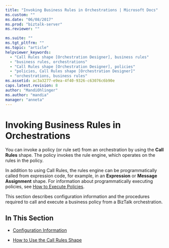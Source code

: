 ```yaml
---
title: "Invoking Business Rules in Orchestrations | Microsoft Docs"
ms.custom: ""
ms.date: "06/08/2017"
ms.prod: "biztalk-server"
ms.reviewer: ""

ms.suite: ""
ms.tgt_pltfrm: ""
ms.topic: "article"
helpviewer_keywords: 
  - "Call Rules shape [Orchestration Designer], business rules"
  - "business rules, orchestrations"
  - "Call Rules shape [Orchestration Designer], policies"
  - "policies, Call Rules shape [Orchestration Designer]"
  - "orchestrations, business rules"
ms.assetid: ac3a3277-e9ea-4f40-9326-c63076c6b90e
caps.latest.revision: 8
author: "MandiOhlinger"
ms.author: "mandia"
manager: "anneta"
---
```

# Invoking Business Rules in Orchestrations
You can invoke a policy (or rule set) from an orchestration by using the **Call Rules** shape. The policy invokes the rule engine, which operates on the rules in the policy.  
  
 In addition to using Call Rules, the rules engine can be programmatically called from expression code, for example, in an **Expression** or **Message Assignment** shape. For information about programmatically executing policies, see [How to Execute Policies](../core/how-to-execute-policies.md).  
  
 This section describes configuration information and the procedures required to call and execute a business policy from a BizTalk orchestration.  
  
## In This Section  
  
-   [Configuration Information](../core/configuration-information.md)  
  
-   [How to Use the Call Rules Shape](../core/how-to-use-the-call-rules-shape.md)